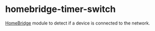 # homebridge-timer-switch

[HomeBridge](http://github.com/nfarina/homebridge) module to detect if a device is connected to the network.